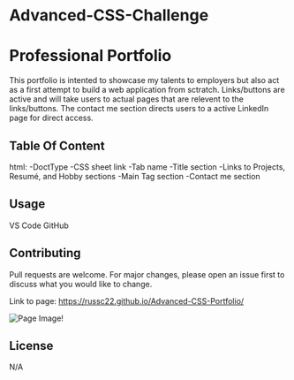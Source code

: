 # Advanced-CSS-Challenge

# Professional Portfolio

This portfolio is intented to showcase my talents to employers but also act as a first attempt to build a web application from sctratch. Links/buttons are active and will take users to actual pages that are relevent to the links/buttons. The contact me section directs users to a active LinkedIn page for direct access.

## Table Of Content

html:
-DoctType
-CSS sheet link
-Tab name
-Title section
-Links to Projects, Resumé, and Hobby sections
-Main Tag section
-Contact me section

## Usage

VS Code
GitHub

## Contributing

Pull requests are welcome. For major changes, please open an issue first to discuss what you would like to change.

Link to page: https://russc22.github.io/Advanced-CSS-Portfolio/

![Page Image!](https://russc22.github.io/Advanced-CSS-Portfolio/)

## License

N/A
